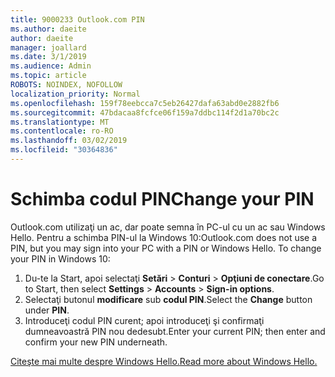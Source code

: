 ```yaml
---
title: 9000233 Outlook.com PIN
ms.author: daeite
author: daeite
manager: joallard
ms.date: 3/1/2019
ms.audience: Admin
ms.topic: article
ROBOTS: NOINDEX, NOFOLLOW
localization_priority: Normal
ms.openlocfilehash: 159f78eebcca7c5eb26427dafa63abd0e2882fb6
ms.sourcegitcommit: 47bdacaa8fcfce06f159a7ddbc114f2d1a70bc2c
ms.translationtype: MT
ms.contentlocale: ro-RO
ms.lasthandoff: 03/02/2019
ms.locfileid: "30364836"
---
```

# <a name="change-your-pin"></a><span data-ttu-id="2f277-102">Schimba codul PIN</span><span class="sxs-lookup"><span data-stu-id="2f277-102">Change your PIN</span></span>

<span data-ttu-id="2f277-p101">Outlook.com utilizaţi un ac, dar poate semna în PC-ul cu un ac sau Windows Hello. Pentru a schimba PIN-ul la Windows 10:</span><span class="sxs-lookup"><span data-stu-id="2f277-p101">Outlook.com does not use a PIN, but you may sign into your PC with a PIN or Windows Hello. To change your PIN in Windows 10:</span></span>

1. <span data-ttu-id="2f277-105">Du-te la Start, apoi selectaţi **Setări** > **Conturi** > **Opţiuni de conectare**.</span><span class="sxs-lookup"><span data-stu-id="2f277-105">Go to Start, then select **Settings** > **Accounts** > **Sign-in options**.</span></span>
2. <span data-ttu-id="2f277-106">Selectaţi butonul **modificare** sub **codul PIN**.</span><span class="sxs-lookup"><span data-stu-id="2f277-106">Select the **Change** button under **PIN**.</span></span>
3. <span data-ttu-id="2f277-107">Introduceţi codul PIN curent; apoi introduceţi şi confirmaţi dumneavoastră PIN nou dedesubt.</span><span class="sxs-lookup"><span data-stu-id="2f277-107">Enter your current PIN; then enter and confirm your new PIN underneath.</span></span>

[<span data-ttu-id="2f277-108">Citeşte mai multe despre Windows Hello.</span><span class="sxs-lookup"><span data-stu-id="2f277-108">Read more about Windows Hello.</span></span>](https://support.microsoft.com/help/17215/)
